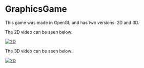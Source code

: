 # GraphicsGame

This game was made in OpenGL and has two versions: 2D and 3D. 

The 2D video can be seen below:

[![2D](https://img.youtube.com/vi/IQFqmU_9iZQ/0.jpg)](https://youtu.be/IQFqmU_9iZQ)

The 3D video can be seen below:

[![2D](https://img.youtube.com/vi/NucnqPQA08w/0.jpg)](https://youtu.be/NucnqPQA08w)
